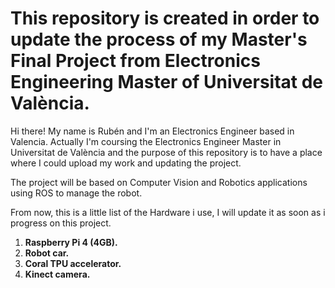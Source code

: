 # This repository is created in order to update the process of my Master's Final Project from Electronics Engineering Master of Universitat de València.

Hi there! My name is Rubén and I'm an Electronics Engineer based in Valencia. Actually I'm coursing the Electronics Engineer Master in Universitat de València and the purpose of this repository is to have a place where I could upload my work and updating the project.

The project will be based on Computer Vision and Robotics applications using ROS to manage the robot.

From now, this is a little list of the Hardware i use, I will update it as soon as i progress on this project.

1. **Raspberry Pi 4 (4GB).**
2. **Robot car.**
3. **Coral TPU accelerator.**
4. **Kinect camera.**
  
